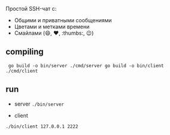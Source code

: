 Простой SSH-чат с:

- Общими и приватными сообщениями
- Цветами и метками времени
- Смайлами (:smile:, :heart:, :thumbs:, :wink:)




## compiling
`` 
go build -o bin/server ./cmd/server
go build -o bin/client ./cmd/client
``


## run 

- server 
``
./bin/server
``

- client

``
./bin/client 127.0.0.1 2222
``

